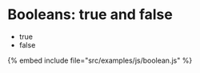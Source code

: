 # Booleans: true and false

* true
* false

{% embed include file="src/examples/js/boolean.js" %}


